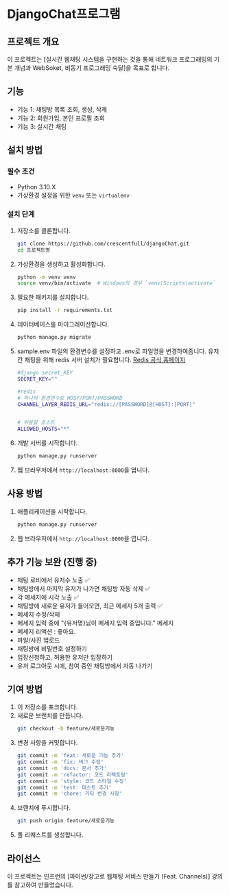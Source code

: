 # DjangoChat프로그램 

## 프로젝트 개요
이 프로젝트는 [실시간 웹채팅 시스템을 구현하는 것을 통해 네트워크 프로그래밍의 기본 개념과 WebSoket, 비동기 프로그래밍 숙달]을 목표로 합니다.

## 기능
- 기능 1: 채팅방 목록 조회, 생성, 삭제
- 기능 2: 회원가입, 본인 프로필 조회
- 기능 3: 실시간 채팅

## 설치 방법

### 필수 조건
- Python 3.10.X
- 가상환경 설정을 위한 `venv` 또는 `virtualenv`

### 설치 단계
1. 저장소를 클론합니다.
   ```bash
   git clone https://github.com/crescentfull/djangoChat.git
   cd 프로젝트명
   ```

2. 가상환경을 생성하고 활성화합니다.
   ```bash
   python -m venv venv
   source venv/bin/activate  # Windows의 경우 `venv\Scripts\activate`
   ```

3. 필요한 패키지를 설치합니다.
   ```bash
   pip install -r requirements.txt
   ```

4. 데이터베이스를 마이그레이션합니다.
   ```bash
   python manage.py migrate
   ```

5. sample.env 파일의 환경변수를 설정하고 .env로 파일명을 변경하여줍니다.
    유저 간 채팅을 위해 redis 서버 설치가 필요합니다.
    [Redis 공식 홈페이지](https://redis.io/)

    ```bash
    #django secret_KEY
    SECRET_KEY=""

    #redis
    # 하나의 환경변수로 HOST/PORT/PASSWORD 
    CHANNEL_LAYER_REDIS_URL="redis://[PASSWORD]@[HOST]:[PORT]"


    # 허용할 호스트
    ALLOWED_HOSTS="*"
    ```

5. 개발 서버를 시작합니다.
   ```bash
   python manage.py runserver
   ```

6. 웹 브라우저에서 `http://localhost:8000`을 엽니다.

## 사용 방법
1. 애플리케이션을 시작합니다.
   ```bash
   python manage.py runserver
   ```
2. 웹 브라우저에서 `http://localhost:8000`을 엽니다.

## 추가 기능 보완 (진행 중)
* 채팅 로비에서 유저수 노출 ✅
* 채팅방에서 마지막 유저가 나가면 채팅방 자동 삭제 ✅
* 각 메세지에 시각 노출 ✅
* 채팅방에 새로운 유저가 들어오면, 최근 메세지 5개 출력 ✅
* 메세지 수정/삭제
* 메세지 입력 중에 "{유저명}님이 메세지 입력 중입니다." 메세지
* 메세지 리액션 : 좋아요.
* 파일/사진 업로드
* 채팅방에 비밀번호 설정하기
* 입장신청하고, 허용한 유저만 입장하기
* 유저 로그아웃 시에, 참여 중인 채팅방에서 자동 나가기


## 기여 방법
1. 이 저장소를 포크합니다.
2. 새로운 브랜치를 만듭니다.
   ```bash
   git checkout -b feature/새로운기능
   ```
3. 변경 사항을 커밋합니다.
   ```bash
   git commit -m 'feat: 새로운 기능 추가'
   git commit -m 'fix: 버그 수정'
   git commit -m 'docs: 문서 추가'
   git commit -m 'refactor: 코드 리팩토링'
   git commit -m 'style: 코드 스타일 수정'
   git commit -m 'test: 테스트 추가'
   git commit -m 'chore: 기타 변경 사항'
   ```
4. 브랜치에 푸시합니다.
   ```bash
   git push origin feature/새로운기능
   ```
5. 풀 리퀘스트를 생성합니다.

## 라이선스
이 프로젝트는 인프런의 [파이썬/장고로 웹채팅 서비스 만들기 (Feat. Channels)] 강의를 참고하여 만들었습니다.
